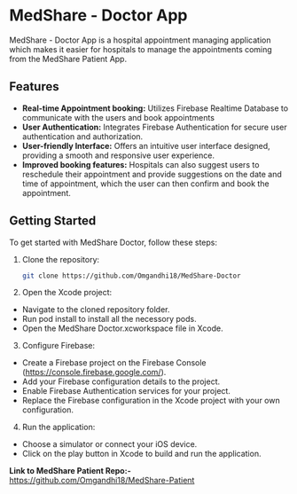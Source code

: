 # MedShare - Doctor App
MedShare - Doctor App is a hospital appointment managing application which makes it easier for hospitals to manage the appointments coming from the MedShare Patient App.

## Features

- **Real-time Appointment booking:** Utilizes Firebase Realtime Database to communicate with the users and book appointments
- **User Authentication:** Integrates Firebase Authentication for secure user authentication and authorization.
- **User-friendly Interface:** Offers an intuitive user interface designed, providing a smooth and responsive user experience.
- **Improved booking features:** Hospitals can also suggest users to reschedule their appointment and provide suggestions on the date and time of appointment, which the user can then confirm and book the appointment.

## Getting Started

To get started with MedShare Doctor, follow these steps:

1. Clone the repository:
   ```bash
   git clone https://github.com/Omgandhi18/MedShare-Doctor
2. Open the Xcode project:
- Navigate to the cloned repository folder.
- Run pod install to install all the necessory pods.
- Open the MedShare Doctor.xcworkspace file in Xcode.
  
3. Configure Firebase:
- Create a Firebase project on the Firebase Console (https://console.firebase.google.com/).
- Add your Firebase configuration details to the project.
- Enable Firebase Authentication services for your project.
- Replace the Firebase configuration in the Xcode project with your own configuration.

4. Run the application:
- Choose a simulator or connect your iOS device.
- Click on the play button in Xcode to build and run the application.

**Link to MedShare Patient Repo:-** https://github.com/Omgandhi18/MedShare-Patient
